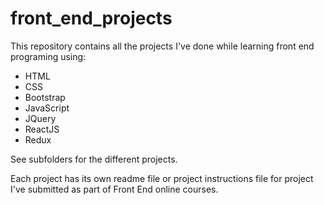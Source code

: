 # front_end_projects

This repository contains all the projects I've done while learning front end programing using:
* HTML
* CSS
* Bootstrap
* JavaScript
* JQuery
* ReactJS
* Redux

See subfolders for the different projects.

Each project has its own readme file or project instructions file for project I've submitted as part of Front End online courses.
